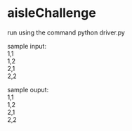 # aisleChallenge

run using the command
python driver.py

sample input:<br />
1,1<br />
1,2<br />
2,1<br />
2,2<br />

sample ouput:<br />
1,1<br />
1,2<br />
2,1<br />
2,2
